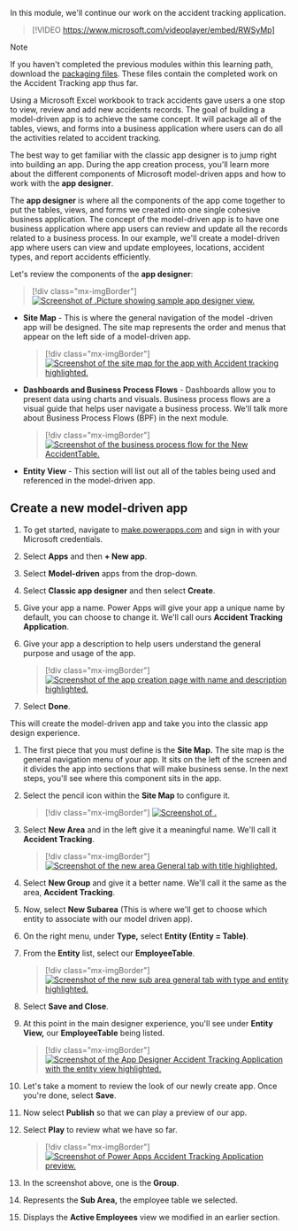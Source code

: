 In this module, we'll continue our work on the accident tracking application. 

> [!VIDEO https://www.microsoft.com/videoplayer/embed/RWSyMp]

>[!NOTE]
> If you haven't completed the previous modules within this learning path, download the [packaging files](https://github.com/MicrosoftDocs/mslearn-developer-tools-power-platform/tree/master/power-apps/create-model-driven-app). These files contain the completed work on the Accident Tracking app thus far.

Using a Microsoft Excel workbook to track accidents gave users a one stop to view, review and add new accidents records. The goal of building a model-driven app is to achieve the same concept. It will package all of the tables, views, and forms into a business application where users can do all the activities related to accident tracking.

The best way to get familiar with the classic app designer is to jump right into building an app. During the app creation process, you'll learn more about the different components of Microsoft model-driven apps and how to work with the **app designer**.

The **app designer** is where all the components of the app come together to put the tables, views, and forms we created into one single cohesive business application. The concept of the model-driven app is to have one business application where app users can review and update all the records related to a business process. In our example, we'll create a model-driven app where users can view and update employees, locations, accident types, and report accidents efficiently.

Let's review the components of the **app designer**:

> [!div class="mx-imgBorder"]
> [![Screenshot of .Picture showing sample app designer view.](../media/app-designer.png)](../media/app-designer.png#lightbox)

- **Site Map** - This is where the general navigation of the model -driven app will be designed. The site map represents the order and menus that appear on the left side of a model-driven app.

    > [!div class="mx-imgBorder"]
    > [![Screenshot of the site map for the app with Accident tracking highlighted.](../media/site-map.png)](../media/site-map.png#lightbox)

- **Dashboards and Business Process Flows** - Dashboards allow you to present data using charts and visuals. Business process flows are a visual guide that helps user navigate a business process. We'll talk more about Business Process Flows (BPF) in the next module.

    > [!div class="mx-imgBorder"]
    > [![Screenshot of the business process flow for the New AccidentTable.](../media/flow.png)](../media/flow.png#lightbox)

- **Entity View** - This section will list out all of the tables being used and referenced in the model-driven app.

## Create a new model-driven app

1. To get started, navigate to [make.powerapps.com](https://make.powerapps.com/?azure-portal=true) and sign in with your Microsoft credentials.

1. Select **Apps** and then **+ New app**.

1. Select **Model-driven** apps from the drop-down.

1. Select **Classic app designer** and then select **Create**.

1. Give your app a name. Power Apps will give your app a unique name by default, you can choose to change it. We'll call ours **Accident Tracking Application**.

1. Give your app a description to help users understand the general purpose and usage of the app.

    > [!div class="mx-imgBorder"]
    > [![Screenshot of the app creation page with name and description highlighted.](../media/name-description.png)](../media/name-description.png#lightbox)

1. Select **Done**.

This will create the model-driven app and take you into the classic app design experience.

1. The first piece that you must define is the **Site Map.** The site map is the general navigation menu of your app. It sits on the left of the screen and it divides the app into sections that will make business sense. In the next steps, you'll see where this component sits in the app.

1. Select the pencil icon within the **Site Map** to configure it.

    > [!div class="mx-imgBorder"]
    > [![Screenshot of .](../media/configure-site-map.png)](../media/configure-site-map.png#lightbox)

1. Select **New Area** and in the left give it a meaningful name. We'll call it **Accident Tracking**.

    > [!div class="mx-imgBorder"]
    > [![Screenshot of the new area General tab with title highlighted.](../media/area.png)](../media/area.png#lightbox)

1. Select **New Group** and give it a better name. We'll call it the same as the area, **Accident Tracking**.

1. Now, select **New Subarea** (This is where we'll get to choose which entity to associate with our model driven app).

1. On the right menu, under **Type,** select **Entity (Entity = Table)**.

1. From the **Entity** list, select our **EmployeeTable**.

    > [!div class="mx-imgBorder"]
    > [![Screenshot of the new sub area general tab with type and entity highlighted.](../media/sub-area.png)](../media/sub-area.png#lightbox)

1. Select **Save and Close**.

1. At this point in the main designer experience, you'll see under **Entity View,** our **EmployeeTable** being listed.

    > [!div class="mx-imgBorder"]
    > [![Screenshot of the App Designer Accident Tracking Application with the entity view highlighted.](../media/entity-view.png)](../media/entity-view.png#lightbox)

1. Let's take a moment to review the look of our newly create app. Once you're done, select **Save**.

1. Now select **Publish** so that we can play a preview of our app.

1. Select **Play** to review what we have so far.

    > [!div class="mx-imgBorder"]
    > [![Screenshot of Power Apps Accident Tracking Application preview.](../media/preview.png)](../media/preview.png#lightbox)

1. In the screenshot above, one is the **Group**.

1. Represents the **Sub Area,** the employee table we selected.

1. Displays the **Active Employees** view we modified in an earlier section.
